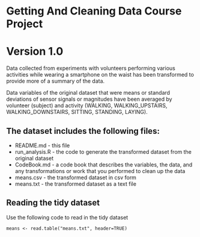 Getting And Cleaning Data Course Project
========================================
Version 1.0
===========

Data collected from experiments with volunteers performing various activities while wearing a smartphone on the waist has been transformed to provide more of a summary of the data.

Data variables of the original dataset that were means or standard deviations of sensor signals or magnitudes have been averaged by volunteer (subject) and activity (WALKING, WALKING_UPSTAIRS, WALKING_DOWNSTAIRS, SITTING, STANDING, LAYING).

The dataset includes the following files:
----------------------------------------
- README.md - this file
- run_analysis.R - the code to generate the transformed dataset from the original dataset
- CodeBook.md -  a code book that describes the variables, the data, and any transformations or work that you performed to clean up the data 
- means.csv - the transformed dataset in csv form
- means.txt - the transformed dataset as a text file

Reading the tidy dataset
------------------------

Use the following code to read in the tidy dataset

`means <- read.table("means.txt", header=TRUE)`




